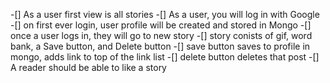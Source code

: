 


-[] As a user first view is all stories 
-[] As a user, you will log in with Google
-[] on first ever login, user profile will be created and stored in Mongo
-[] once a user logs in, they will go to new story
-[] story conists of gif, word bank, a Save button, and Delete button
-[] save button saves to profile in mongo, adds link to top of the link list
-[] delete button deletes that post
-[] A reader should be able to like a story

     



   
  
